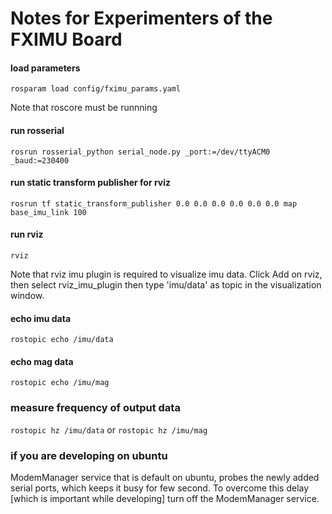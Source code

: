 # Notes for Experimenters of the FXIMU Board

#### load parameters 

```rosparam load config/fximu_params.yaml```

Note that roscore must be runnning

#### run rosserial

```rosrun rosserial_python serial_node.py _port:=/dev/ttyACM0 _baud:=230400```


#### run static transform publisher for rviz

```rosrun tf static_transform_publisher 0.0 0.0 0.0 0.0 0.0 0.0 map base_imu_link 100```

#### run rviz

```rviz```

Note that rviz imu plugin is required to visualize imu data. Click Add on rviz, then select rviz_imu_plugin then type 'imu/data' as topic in the visualization window.

#### echo imu data

```rostopic echo /imu/data```

#### echo mag data

```rostopic echo /imu/mag```

### measure frequency of output data

```rostopic hz /imu/data``` or ```rostopic hz /imu/mag```


### if you are developing on ubuntu

ModemManager service that is default on ubuntu, probes the newly added serial ports, which keeps it busy for few second. To overcome this delay [which is important while developing] turn off the ModemManager service.
